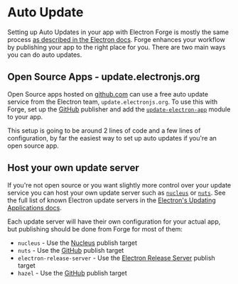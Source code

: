 # Auto Update

Setting up Auto Updates in your app with Electron Forge is mostly the same process [as described in the Electron docs](https://electronjs.org/docs/tutorial/updates).  Forge enhances your workflow by publishing your app to the right place for you.  There are two main ways you can do auto updates.

## Open Source Apps - update.electronjs.org

Open Source apps hosted on [github.com](https://github.com) can use a free auto update service from the Electron team, `update.electronjs.org`. To use this with Forge, set up the [GitHub](../config/publishers/github.md) publisher and add the [`update-electron-app`](https://github.com/electron/update-electron-app) module to your app.

This setup is going to be around 2 lines of code and a few lines of configuration, by far the easiest way to set up auto updates if you're an open source app.

## Host your own update server

If you're not open source or you want slightly more control over your update service you can host your own update server such as [`nucleus`](https://github.com/atlassian/nucleus) or [`nuts`](https://github.com/GitbookIO/nuts).  See the full list of known Electron update servers in the [Electron's Updating Applications docs](https://electronjs.org/docs/tutorial/updates#deploying-an-update-server).

Each update server will have their own configuration for your actual app, but publishing should be done from Forge for most of them:

* `nucleus` - Use the [Nucleus](../config/publishers/nucleus.md) publish target
* `nuts` - Use the [GitHub](../config/publishers/github.md) publish target
* `electron-release-server` - Use the [Electron Release Server](../config/publishers/electron-release-server.md) publish target
* `hazel` - Use the [GitHub](../config/publishers/github.md) publish target

